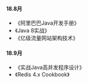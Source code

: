 #### 18.8月
- 《阿里巴巴Java开发手册》
- 《Java 8实战》
- 《亿级流量网站架构技术》

#### 18.9月
- 《实战Java高并发程序设计》
- 《Redis 4.x Cookbook》
